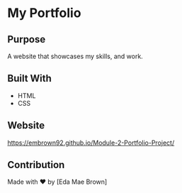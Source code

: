 # My Portfolio

## Purpose
A website that showcases my skills, and work.

## Built With
* HTML
* CSS

## Website
https://embrown92.github.io/Module-2-Portfolio-Project/

## Contribution
Made with ❤️ by [Eda Mae Brown]
